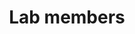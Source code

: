 ---
widget: people
headless: true  # This file represents a page section.

# ... Put Your Section Options Here (title etc.) ...
title: Lab members

content:
  # Choose which groups/teams of users to display.
  #   Edit `user_groups` in each user's profile to add them to one or more of these groups.
  user_groups:
    - lab-members
    
design:
  # Show user's social networking links? (true/false)
  show_social: true
  # Show user's interests? (true/false)
  show_interests: true
  # Show user's role?
  show_role: true
  # Show user's organizations/affiliations?
  show_organizations: false
  
# Order that this section appears on the page.
weight: 30
---